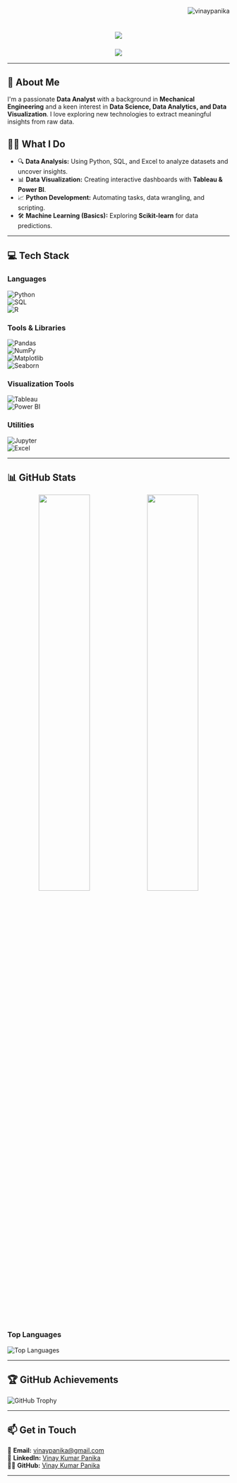 <p align="right"> 
    <img src="https://komarev.com/ghpvc/?username=vinaypanika&label=Profile%20views&color=0e75b6&style=flat" alt="vinaypanika">
</p>

<h1 align="center">
    <img src="https://readme-typing-svg.herokuapp.com/?font=Righteous&size=35&center=true&vCenter=true&width=500&height=70&duration=4000&lines=Hi+There!+👋;+I'm+Vinay+Kumar+Panika!;" />
</h1>

<h3 align="center">
    <img src="https://readme-typing-svg.herokuapp.com?font=Righteous&size=25&center=true&vCenter=true&width=1000&height=50&duration=6000&pause=1000&lines=🚀+Data+Analyst+|+SQL+|+Python+|+Tableau+|+Excel+|+Data+Visualization+|+Business+Insights">
</h3>

---

## 🚀 About Me  
I'm a passionate **Data Analyst** with a background in **Mechanical Engineering** and a keen interest in **Data Science, Data Analytics, and Data Visualization**. I love exploring new technologies to extract meaningful insights from raw data.

## 🧑‍💻 What I Do  
- 🔍 **Data Analysis:** Using Python, SQL, and Excel to analyze datasets and uncover insights.  
- 📊 **Data Visualization:** Creating interactive dashboards with **Tableau & Power BI**.  
- 📈 **Python Development:** Automating tasks, data wrangling, and scripting.  
- 🛠 **Machine Learning (Basics):** Exploring **Scikit-learn** for data predictions.  

---

## 💻 Tech Stack  

### Languages  
![Python](https://img.shields.io/badge/-Python-3776AB?style=flat&logo=python&logoColor=white)  
![SQL](https://img.shields.io/badge/-SQL-4479A1?style=flat&logo=mysql&logoColor=white)  
![R](https://img.shields.io/badge/-R-276DC3?style=flat&logo=r&logoColor=white)  

### Tools & Libraries  
![Pandas](https://img.shields.io/badge/-Pandas-150458?style=flat&logo=pandas&logoColor=white)  
![NumPy](https://img.shields.io/badge/-NumPy-013243?style=flat&logo=numpy&logoColor=white)  
![Matplotlib](https://img.shields.io/badge/-Matplotlib-11557C?style=flat)  
![Seaborn](https://img.shields.io/badge/-Seaborn-1F77B4?style=flat)  

### Visualization Tools  
![Tableau](https://img.shields.io/badge/-Tableau-E97627?style=flat&logo=tableau&logoColor=white)  
![Power BI](https://img.shields.io/badge/-PowerBI-F2C811?style=flat&logo=powerbi&logoColor=black)  

### Utilities  
![Jupyter](https://img.shields.io/badge/-Jupyter-F37626?style=flat&logo=jupyter&logoColor=white)  
![Excel](https://img.shields.io/badge/-Microsoft%20Excel-217346?style=flat&logo=microsoft-excel&logoColor=white)  

---

## 📊 GitHub Stats  
<p align="center">
  <img src="https://github-readme-stats.vercel.app/api?username=Vinaypanika&show_icons=true&theme=radical" width="48%">
  <img src="https://github-readme-streak-stats.herokuapp.com/?user=Vinaypanika&theme=radical" width="48%">
</p>

### Top Languages  
![Top Languages](https://github-readme-stats.vercel.app/api/top-langs/?username=Vinaypanika&layout=compact&theme=radical)  

---

## 🏆 GitHub Achievements  
![GitHub Trophy](https://github-profile-trophy.vercel.app/?username=Vinaypanika&theme=radical&no-frame=true&margin-w=10)  

---

## 📫 Get in Touch  
📧 **Email:** [vinaypanika@gmail.com](mailto:vinaypanika@gmail.com)  
🔗 **LinkedIn:** [Vinay Kumar Panika](https://www.linkedin.com/in/vinaykumarpanika)  
👨‍💻 **GitHub:** [Vinay Kumar Panika](https://github.com/Vinaypanika)  

---


